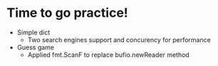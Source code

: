 # Time to go practice!

- Simple dict
  - Two search engines support and concurency for performance
- Guess game
  - Applied fmt.ScanF to replace bufio.newReader method
